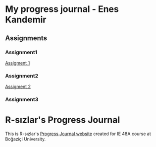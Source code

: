 # My progress journal - Enes Kandemir

## Assignments

### Assignment1

[Assigment 1](r-homework.html)

### Assignment2

[Assigment 2](hw2.html)

### Assignment3



# R-sızlar's Progress Journal

This is R-sızlar's [Progress Journal website](https://pjournal.github.io/boun01g-r-sizlar/) created for IE 48A course at Boğaziçi University. 


